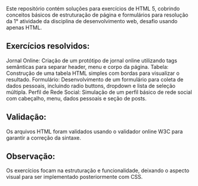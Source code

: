 

Este repositório contém soluções para exercícios de HTML 5, cobrindo conceitos básicos de estruturação de página e formulários para resolução da 1° atividade da disciplina de desenvolvimento web, desafio usando apenas HTML. 

## Exercícios resolvidos:
Jornal Online: Criação de um protótipo de jornal online utilizando tags semânticas para separar header, menu e corpo da página.
Tabela: Construção de uma tabela HTML simples com bordas para visualizar o resultado.
Formulário: Desenvolvimento de um formulário para coleta de dados pessoais, incluindo radio buttons, dropdown e lista de seleção múltipla.
Perfil de Rede Social: Simulação de um perfil básico de rede social com cabeçalho, menu, dados pessoais e seção de posts.


## Validação:
Os arquivos HTML foram validados usando o validador online W3C para garantir a correção da sintaxe.

## Observação:
Os exercícios focam na estruturação e funcionalidade, deixando o aspecto visual para ser implementado posteriormente com CSS.
